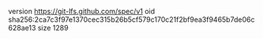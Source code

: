 version https://git-lfs.github.com/spec/v1
oid sha256:2ca7c3f97e1370cec315b26b5cf579c170c21f2bf9ea3f9465b7de06c628ae13
size 1289
